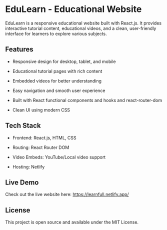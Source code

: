 # EduLearn - Educational Website

EduLearn is a responsive educational website built with React.js. It provides interactive tutorial content, educational videos, and a clean, user-friendly interface for learners to explore various subjects.


## Features

- Responsive design for desktop, tablet, and mobile

- Educational tutorial pages with rich content

- Embedded videos for better understanding

- Easy navigation and smooth user experience

- Built with React functional components and hooks and react-router-dom

- Clean UI using modern CSS


## Tech Stack

- Frontend: React.js, HTML, CSS

- Routing: React Router DOM

- Video Embeds: YouTube/Local video support

- Hosting: Netlify


## Live Demo

 Check out the live website here:  https://learnfull.netlify.app/



## License

This project is open source and available under the MIT License.
